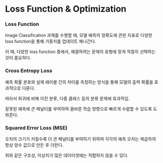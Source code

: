 # Loss Function & Optimization

### Loss Function

Image Classification 과제를 수행할 때, 모델 예측의 정확도에 관한 지표로 다양한 loss function을 통해 가중치를 업데이트 해나간다.

이 때, 다양한 loss function 중에서, 해결하려는 문제의 유형에 맞게 적절히 선택하는 것이 중요하다.


### Cross Entropy Loss 

예측 확률 분포와 실제 레이블 간의 차이를 측정하는 방식을 통해 모델의 출력 확률을 효과적으로 다룬다.

따라서 회귀에 비해 이진 분류, 다중 클래스 등의 분류 문제에 효과적임.

잘못된 예측에 큰 패널티를 부여하여 올바른 학습 방향으로 빠르게 수렴할 수 있도록 도와준다.

### Squared Error Loss (MSE)

오차의 크기가 커질수록 더 큰 패널티를 부여하기 위하여 각각의 예측 오차는 제곱하여 항상 양수 값으로 만든 후 더한다.

위와 같은 구조상, 이상치가 많은 데이터셋에는 적합하지 않을 수 있다.